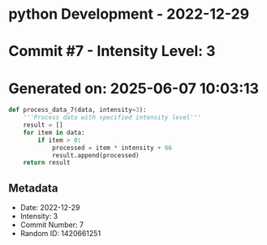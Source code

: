 ﻿# python Development - 2022-12-29
# Commit #7 - Intensity Level: 3
# Generated on: 2025-06-07 10:03:13
```python
def process_data_7(data, intensity=3):
    '''Process data with specified intensity level'''
    result = []
    for item in data:
        if item > 0:
            processed = item * intensity + 66
            result.append(processed)
    return result
```
## Metadata
- Date: 2022-12-29
- Intensity: 3
- Commit Number: 7
- Random ID: 1420661251
